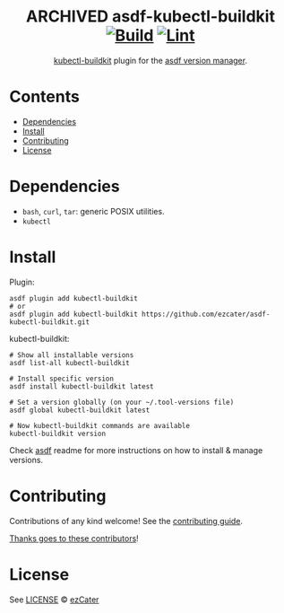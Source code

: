 <div align="center">

# ARCHIVED asdf-kubectl-buildkit [![Build](https://github.com/ezcater/asdf-kubectl-buildkit/actions/workflows/build.yml/badge.svg)](https://github.com/ezcater/asdf-kubectl-buildkit/actions/workflows/build.yml) [![Lint](https://github.com/ezcater/asdf-kubectl-buildkit/actions/workflows/lint.yml/badge.svg)](https://github.com/ezcater/asdf-kubectl-buildkit/actions/workflows/lint.yml)


[kubectl-buildkit](https://github.com/vmware-tanzu/buildkit-cli-for-kubectl) plugin for the [asdf version manager](https://asdf-vm.com).

</div>

# Contents

- [Dependencies](#dependencies)
- [Install](#install)
- [Contributing](#contributing)
- [License](#license)

# Dependencies

- `bash`, `curl`, `tar`: generic POSIX utilities.
- `kubectl`

# Install

Plugin:

```shell
asdf plugin add kubectl-buildkit
# or
asdf plugin add kubectl-buildkit https://github.com/ezcater/asdf-kubectl-buildkit.git
```

kubectl-buildkit:

```shell
# Show all installable versions
asdf list-all kubectl-buildkit

# Install specific version
asdf install kubectl-buildkit latest

# Set a version globally (on your ~/.tool-versions file)
asdf global kubectl-buildkit latest

# Now kubectl-buildkit commands are available
kubectl-buildkit version
```

Check [asdf](https://github.com/asdf-vm/asdf) readme for more instructions on how to
install & manage versions.

# Contributing

Contributions of any kind welcome! See the [contributing guide](contributing.md).

[Thanks goes to these contributors](https://github.com/ezcater/asdf-kubectl-buildkit/graphs/contributors)!

# License

See [LICENSE](LICENSE) © [ezCater](https://github.com/ezcater/)
